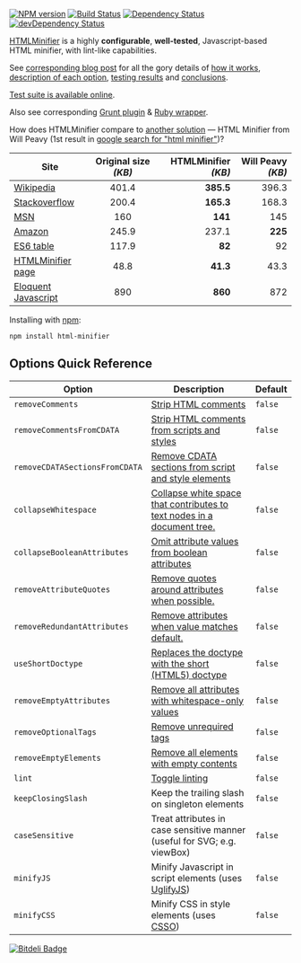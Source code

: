 [![NPM version](https://badge.fury.io/js/html-minifier.png)](http://badge.fury.io/js/html-minifier)
[![Build Status](https://travis-ci.org/kangax/html-minifier.png)](https://travis-ci.org/kangax/html-minifier)
[![Dependency Status](https://david-dm.org/kangax/html-minifier.png?theme=shields.io)](https://david-dm.org/kangax/html-minifier)
[![devDependency Status](https://david-dm.org/kangax/html-minifier/dev-status.png?theme=shields.io)](https://david-dm.org/kangax/html-minifier#info=devDependencies)

[HTMLMinifier](http://kangax.github.io/html-minifier/) is a highly __configurable__, __well-tested__, Javascript-based HTML minifier, with lint-like capabilities.

See [corresponding blog post](http://perfectionkills.com/experimenting-with-html-minifier/) for all the gory details of [how it works](http://perfectionkills.com/experimenting-with-html-minifier/#how_it_works), [description of each option](http://perfectionkills.com/experimenting-with-html-minifier/#options), [testing results](http://perfectionkills.com/experimenting-with-html-minifier/#field_testing) and [conclusions](http://perfectionkills.com/experimenting-with-html-minifier/#cost_and_benefits).

[Test suite is available online](http://kangax.github.io/html-minifier/tests/).

Also see corresponding [Grunt plugin](https://github.com/gruntjs/grunt-contrib-htmlmin) & [Ruby wrapper](https://github.com/stereobooster/html_minifier).

How does HTMLMinifier compare to [another solution](http://www.willpeavy.com/minifier/) — HTML Minifier from Will Peavy (1st result in [google search for "html minifier"](https://www.google.com/#q=html+minifier))?

| Site  | Original size _(KB)_ | HTMLMinifier _(KB)_  | Will Peavy _(KB)_  |
| --------------------------------------------------------------------------- |:-----------:| ----------------:| ------------:|
| [Wikipedia](http://en.wikipedia.org/wiki/President_of_the_United_States)    | 401.4       | <b>385.5</b>     |   396.3      |
| [Stackoverflow](http://stackoverflow.com)                                   | 200.4       | <b>165.3</b>     |   168.3      |
| [MSN](http://msn.com)                                                       | 160         | <b>141</b>       |   145        |
| [Amazon](http://amazon.com)                                                 | 245.9       | 237.1            |   <b>225</b> |
| [ES6 table](http://kangax.github.io/es5-compat-table/es6/)                  | 117.9       | <b>82</b>        |   92         |
| [HTMLMinifier page](https://github.com/kangax/html-minifier)                | 48.8        | <b>41.3</b>      |   43.3       |
| [Eloquent Javascript](http://eloquentjavascript.net/print.html)             | 890         | <b>860</b>       |   872        |


Installing with [npm](https://github.com/isaacs/npm):

```
npm install html-minifier
```


## Options Quick Reference

| Option                         | Description                                                                                                                                                 | Default |
|--------------------------------|-------------------------------------------------------------------------------------------------------------------------------------------------------------|---------|
| `removeComments`               | [Strip HTML comments](http://perfectionkills.com/experimenting-with-html-minifier/#remove_comments)                                                         | `false` |
| `removeCommentsFromCDATA`      | [Strip HTML comments from scripts and styles](http://perfectionkills.com/experimenting-with-html-minifier/#remove_comments_from_scripts_and_styles)         | `false` |
| `removeCDATASectionsFromCDATA` | [Remove CDATA sections from script and style elements](http://perfectionkills.com/experimenting-with-html-minifier/#remove_cdata_sections)                  | `false` |
| `collapseWhitespace`           | [Collapse white space that contributes to text nodes in a document tree.](http://perfectionkills.com/experimenting-with-html-minifier/#collapse_whitespace) | `false` |
| `collapseBooleanAttributes`    | [Omit attribute values from boolean attributes](http://perfectionkills.com/experimenting-with-html-minifier/#collapse_boolean_attributes)                   | `false` |
| `removeAttributeQuotes`        | [Remove quotes around attributes when possible.](http://perfectionkills.com/experimenting-with-html-minifier/#remove_attribute_quotes)                      | `false` |
| `removeRedundantAttributes`    | [Remove attributes when value matches default.](http://perfectionkills.com/experimenting-with-html-minifier/#remove_redundant_attributes)                   | `false` |
| `useShortDoctype`              | [Replaces the doctype with the short (HTML5) doctype](http://perfectionkills.com/experimenting-with-html-minifier/#use_short_doctype)                       | `false` |
| `removeEmptyAttributes`        | [Remove all attributes with whitespace-only values](http://perfectionkills.com/experimenting-with-html-minifier/#remove_empty_or_blank_attributes)          | `false` |
| `removeOptionalTags`           | [Remove unrequired tags](http://perfectionkills.com/experimenting-with-html-minifier/#remove_optional_tags)                                                 | `false` |
| `removeEmptyElements`          | [Remove all elements with empty contents](http://perfectionkills.com/experimenting-with-html-minifier/#remove_empty_elements)                               | `false` |
| `lint`                         | [Toggle linting](http://perfectionkills.com/experimenting-with-html-minifier/#validate_input_through_html_lint)                                             | `false` |
| `keepClosingSlash`             | Keep the trailing slash on singleton elements                               | `false` |
| `caseSensitive`             | Treat attributes in case sensitive manner (useful for SVG; e.g. viewBox)                               | `false` |
| `minifyJS`             | Minify Javascript in script elements (uses [UglifyJS](https://github.com/mishoo/UglifyJS2))                               | `false` |
| `minifyCSS`            | Minify CSS in style elements (uses [CSSO](https://github.com/css/csso))                               | `false` |


[![Bitdeli Badge](https://d2weczhvl823v0.cloudfront.net/kangax/html-minifier/trend.png)](https://bitdeli.com/free "Bitdeli Badge")
